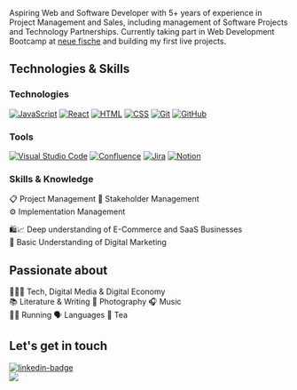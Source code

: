 Aspiring Web and Software Developer with 5+ years of experience in Project Management and Sales, including management of Software Projects and Technology Partnerships.
Currently taking part in Web Development Bootcamp at <a href="https://www.neuefische.de/">neue fische</a> and building my first live projects.


## Technologies & Skills

### Technologies

[![JavaScript](https://img.shields.io/badge/JavaScript-F7DF1E?logo=javascript&logoColor=000)](#)
[![React](https://img.shields.io/badge/React-%2320232a.svg?logo=react&logoColor=%2361DAFB)](#)
[![HTML](https://img.shields.io/badge/HTML-%23E34F26.svg?logo=html5&logoColor=white)](#)
[![CSS](https://img.shields.io/badge/CSS-1572B6?logo=css3&logoColor=fff)](#)
[![Git](https://img.shields.io/badge/Git-F05032?logo=git&logoColor=fff)](#)
[![GitHub](https://img.shields.io/badge/GitHub-%23121011.svg?logo=github&logoColor=white)](#)

### Tools

[![Visual Studio Code](https://custom-icon-badges.demolab.com/badge/Visual%20Studio%20Code-0078d7.svg?logo=vsc&logoColor=white)](#)
[![Confluence](https://img.shields.io/badge/Confluence-172B4D?logo=confluence&logoColor=fff)](#)
[![Jira](https://img.shields.io/badge/Jira-0052CC?logo=jira&logoColor=fff)](#)
[![Notion](https://img.shields.io/badge/Notion-000?logo=notion&logoColor=fff)](#)

### Skills & Knowledge

📋 Project Management 👥 Stakeholder Management <br>
⚙️ Implementation Management 

🛍️📈 Deep understanding of E-Commerce and SaaS Businesses <br> 
🎯 Basic Understanding of Digital Marketing


## Passionate about

🧑🏼‍💻 Tech, Digital Media & Digital Economy <br>
📚 Literature & Writing 📸 Photography 🎧 Music <br>
🏃‍♂️ Running 🗣️ Languages 🍵 Tea <br>

## Let's get in touch

<div>
  <a href="https://www.linkedin.com/in/stephan-model-53b46b182/">
    <img src="https://img.shields.io/badge/LinkedIn-blue?style=for-the-badge&logo=linkedin&logoColor=white" alt="linkedin-badge"></img>
  </a>
</div>

<div>
  <a href="mailto:stephan.model@outlook.de">
    <img src="https://img.shields.io/badge/Mail-blue?style=for-the-badge&logo=mail&logoColor=blue&logoSize=auto&labelColor=white&color=grey"></img>
  </a>
</div>


